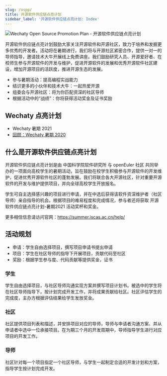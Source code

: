 ```yaml
---
slug: /ospp/
title: 开源软件供应链点亮计划
sidebar_label: '开源软件供应链点亮计划: Index'
---
```


![Wechaty Open Source Promotion Plan - 开源软件供应链点亮计划](/img/docs/ospp/ospp-logo.png)

开源软件供应链点亮计划鼓励大家关注开源软件和开源社区，致力于培养和发掘更多优秀的开发者。活动将在暑期进行，我们将与开源社区紧密合作，提供一对一的导师指导，邀请技术大牛开展线上免费讲座。我们鼓励研究人员、开源爱好者、在校师生参与开源软件的开发与维护，促进开源软件的发展和优秀开源软件社区建设，增加开源项目的活跃度，推进开源生态的发展。

- 参与暑期活动：提高编程实战能力
- 结识更多的小伙伴和技术大牛：一起热爱开源
- 组委会与开源社区：将为你匹配资深的社区导师
- 根据活动中的“战绩”：你将获得活动奖金及证书奖励

## Wechaty 点亮计划

- Wechaty 暑期 2021
- [回顾：Wechaty 暑期 2020](2020.md)

## 什么是开源软件供应链点亮计划

开源软件供应链点亮计划是由 中国科学院软件研究所 与 openEuler 社区 共同举办的一项面向高校学生的暑期活动，旨在鼓励在校学生积极参与开源软件的开发维护，促进优秀开源软件社区的蓬勃发展。我们将联合各大开源社区，针对重要开源软件的开发与维护提供项目，并向全球高校学生开放报名。

学生可自主选择感兴趣的项目进行申请，并在中选后获得该软件资深维护者（社区导师）亲自指导的机会。根据项目的难易程度和完成情况，参与者还将获取 开源软件供应链点亮计划-暑期2021 活动奖杯和奖金。

更多相信信息请访问官网：<https://summer.iscas.ac.cn/help/>

## 活动规划

- 申请：学生自由选择项目，撰写项目申请书提出申请
- 项目：学生在社区导师的指导下开展项目，贡献代码至社区
- 奖励：根据学生参与度、代码贡献等提供奖金，证书

### 学生

学生自由选择项目，与社区导师沟通实现方案并撰写项目计划书。被选中的学生将在社区导师指导下，按计划完成开发工作，并将成果贡献给社区。社区评估学生的完成度，主办方根据评估结果给学生发放奖金。

### 社区

社区提供项目列表和描述，并安排项目对应的导师，导师与申请者沟通方案、并从申请者中选中一位承接项目。在为期三个月的开发周期中，导师指导学生进行对应项目的开发工作。

### 导师

社区针对每一个项目指定一个社区导师，与学生一起制定合适的开发计划和方案，指导学生按计划完成开发。
